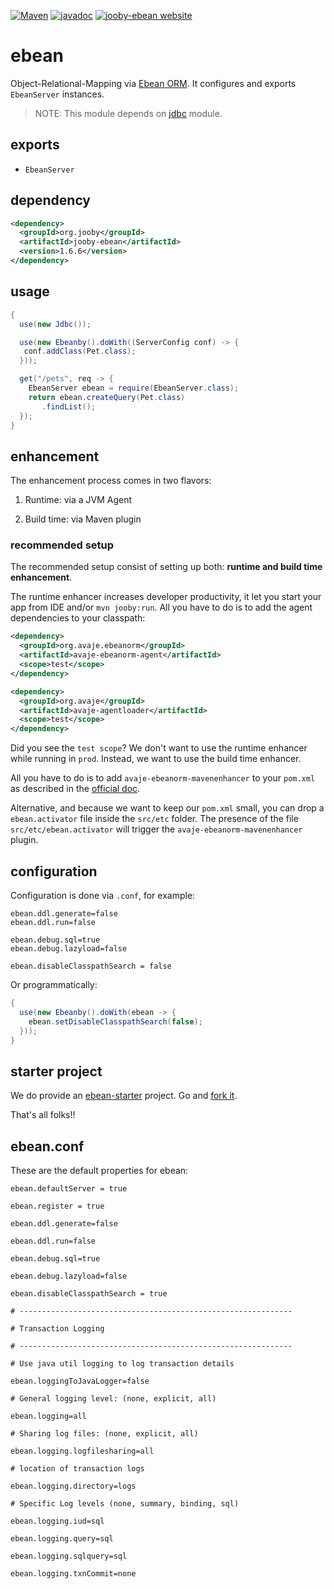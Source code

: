 [![Maven](https://img.shields.io/maven-metadata/v/http/central.maven.org/maven2/org/jooby/jooby-ebean/maven-metadata.xml.svg)](http://mvnrepository.com/artifact/org.jooby/jooby-ebean/1.6.6)
[![javadoc](https://javadoc.io/badge/org.jooby/jooby-ebean.svg)](https://javadoc.io/doc/org.jooby/jooby-ebean/1.6.6)
[![jooby-ebean website](https://img.shields.io/badge/jooby-ebean-brightgreen.svg)](http://jooby.org/doc/ebean)
# ebean

Object-Relational-Mapping via [Ebean ORM](http://ebean-orm.github.io). It configures and exports ```EbeanServer``` instances.

> NOTE: This module depends on [jdbc](https://github.com/jooby-project/jooby/tree/master/jooby-jdbc) module.
 
## exports

* ```EbeanServer```

## dependency

```xml
<dependency>
  <groupId>org.jooby</groupId>
  <artifactId>jooby-ebean</artifactId>
  <version>1.6.6</version>
</dependency>
```

## usage

```java
{
  use(new Jdbc());

  use(new Ebeanby().doWith((ServerConfig conf) -> {
   conf.addClass(Pet.class);
  }));

  get("/pets", req -> {
    EbeanServer ebean = require(EbeanServer.class);
    return ebean.createQuery(Pet.class)
       .findList();
  });
}
```

## enhancement

The enhancement process comes in two flavors:

1) Runtime: via a JVM Agent

2) Build time: via Maven plugin

### recommended setup

The recommended setup consist of setting up both: **runtime and build time enhancement**.

The runtime enhancer increases developer productivity, it let you start your app from IDE
and/or ```mvn jooby:run```. All you have to do is to add the agent dependencies to your
classpath:

```xml
<dependency>
  <groupId>org.avaje.ebeanorm</groupId>
  <artifactId>avaje-ebeanorm-agent</artifactId>
  <scope>test</scope>
</dependency>

<dependency>
  <groupId>org.avaje</groupId>
  <artifactId>avaje-agentloader</artifactId>
  <scope>test</scope>
</dependency>
```

Did you see the ```test scope```? We don't want to use the runtime enhancer while
running in ```prod```. Instead, we want to use the build time enhancer.

All you have to do is to add ```avaje-ebeanorm-mavenenhancer``` to your ```pom.xml``` as described
in the [official doc](http://ebean-orm.github.io/docs#enhance_maven).

Alternative, and because we want to keep our ```pom.xml``` small, you can drop a ```ebean.activator```
file inside the ```src/etc``` folder. The presence of the file ```src/etc/ebean.activator```
will trigger the ```avaje-ebeanorm-mavenenhancer``` plugin.

## configuration

Configuration is done via ```.conf```, for example:

```properties
ebean.ddl.generate=false
ebean.ddl.run=false

ebean.debug.sql=true
ebean.debug.lazyload=false

ebean.disableClasspathSearch = false
```

Or programmatically:

```java
{
  use(new Ebeanby().doWith(ebean -> {
    ebean.setDisableClasspathSearch(false);
  }));
}
```

## starter project

We do provide an [ebean-starter](https://github.com/jooby-project/ebean-starter) project. Go and [fork it](https://github.com/jooby-project/ebean-starter).

That's all folks!!

## ebean.conf
These are the default properties for ebean:

```properties
ebean.defaultServer = true

ebean.register = true

ebean.ddl.generate=false

ebean.ddl.run=false

ebean.debug.sql=true

ebean.debug.lazyload=false

ebean.disableClasspathSearch = true

# -------------------------------------------------------------

# Transaction Logging

# -------------------------------------------------------------

# Use java util logging to log transaction details

ebean.loggingToJavaLogger=false

# General logging level: (none, explicit, all)

ebean.logging=all

# Sharing log files: (none, explicit, all)

ebean.logging.logfilesharing=all

# location of transaction logs

ebean.logging.directory=logs

# Specific Log levels (none, summary, binding, sql)

ebean.logging.iud=sql

ebean.logging.query=sql

ebean.logging.sqlquery=sql

ebean.logging.txnCommit=none
```
